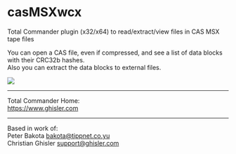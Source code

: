 # casMSXwcx

Total Commander plugin (x32/x64) to read/extract/view files in CAS MSX tape files

You can open a CAS file, even if compressed, and see a list of data blocks with their CRC32b hashes.  
Also you can extract the data blocks to external files.

![](https://raw.githubusercontent.com/wiki/nataliapc/casMSXwcx/images/casMSXwcx.jpg)


- - -

Total Commander Home:  
https://www.ghisler.com

- - -

Based in work of:  
Peter Bakota <bakota@tippnet.co.yu>  
Christian Ghisler <support@ghisler.com>  
